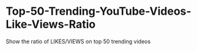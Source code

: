 # Top-50-Trending-YouTube-Videos-Like-Views-Ratio
Show the ratio of LIKES/VIEWS  on top 50 trending videos
